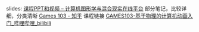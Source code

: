 slides:
[课程PPT和视频 – 计算机图形学与混合现实在线平台](https://games-cn.org/games103-slides/)
部分笔记，比较详细，分类清晰
[Games 103 - 知乎](https://www.zhihu.com/column/c_1481545880260513792)
课程链接
[GAMES103-基于物理的计算机动画入门\_哔哩哔哩\_bilibili](https://www.bilibili.com/video/BV12Q4y1S73g/?spm_id_from=444.41.0.0&vd_source=f8bf73f9a2b495eaf6f8446fa6016bc7)